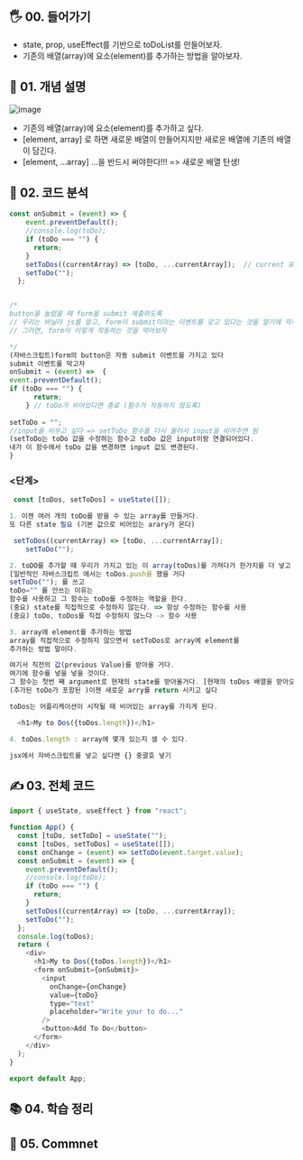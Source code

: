 ## 🖐 00. 들어가기
- state, prop, useEffect를 기반으로 toDoList를 만들어보자.
- 기존의 배열(array)에 요소(element)를 추가하는 방법을 알아보자.

## 📌 01. 개념 설명
![image](https://user-images.githubusercontent.com/86208370/177666142-5baff113-7466-40ac-a6e9-224cbae4c7b5.png)
- 기존의 배열(array)에 요소(element)를 추가하고 싶다.
- [element, array] 로 하면 새로운 배열이 만들어지지만 새로운 배열에 기존의 배열이 담긴다.
- [element, ...array] ...을 반드시 써야한다!!! => 새로운 배열 탄생!

## 🍳 02. 코드 분석
```js
const onSubmit = (event) => {
    event.preventDefault();
    //console.log(toDo);
    if (toDo === "") {
      return;
    }
    setToDos((currentArray) => [toDo, ...currentArray]);  // current 로 해도 상관없음. (아무이름이나 해도되지만 직관적이게)
    setToDo("");
  };
```
```js

/*
button을 눌렸을 때 form을 submit 제출하도록
// 우리는 바닐라 js를 알고, form이 submit이라는 이벤트를 갖고 있다는 것을 알기에 익숙하다.
// 그러면, form이 이렇게 작동하는 것을 막아보자

*/
(자바스크립트)form의 button은 자동 submit 이벤트를 가지고 있다 
submit 이벤트를 막고자
onSubmit = (event) =>  {
event.preventDefault();
if (toDo === "") {
      return;
    } // toDo가 비어있다면 종료 (함수가 작동하지 않도록)
	
setToDo = "";
//input을 비우고 싶다 => setToDo 함수를 다시 불러서 input을 비어주면 됨 
(setToDo는 toDo 값을 수정하는 함수고 toDo 값은 input이랑 연결되어있다. 
내가 이 함수에서 toDo 값을 변경하면 input 값도 변경된다.
}
```

### <단계>
```js
 const [toDos, setToDos] = useState([]);
```
```js
1. 이젠 여러 개의 toDo를 받을 수 있는 array를 만들거다.
또 다른 state 필요 (기본 값으로 비어있는 arary가 온다)

```
```js
 setToDos((currentArray) => [toDo, ...currentArray]);
    setToDo("");
```
```js
2. toDO를 추가할 때 우리가 가지고 있는 이 array(toDos)를 가져다가 한가지를 더 넣고 싶다. 
[일반적인 자바스크립트 에서는 toDos.push를 했을 거다
setToDo(""); 를 쓰고
toDo="" 를 안쓰는 이유는
함수를 사용하고 그 함수는 toDo를 수정하는 역할을 한다.
(중요) state를 직접적으로 수정하지 않는다. => 항상 수정하는 함수를 사용
(중요) toDo, toDos를 직접 수정하지 않느다 -> 함수 사용

3. array에 element를 추가하는 방법
array를 직접적으로 수정하지 않으면서 setToDos로 array에 element를
추가하는 방법 말이다.

여기서 직전의 값(previous Value)를 받아올 거다.
여기에 함수를 넣을 넣을 것이다.
그 함수는 첫번 째 argument로 현재의 state를 받아올거다. [현재의 toDos 배열을 받아오고) 
(추가된 toDo가 포함된 )이젠 새로운 arry를 return 시키고 싶다

toDos는 어플리케이션이 시작될 때 비어있는 array를 가지게 된다.
```
```js
  <h1>My to Dos({toDos.length})</h1>
```
```js
4. toDos.length : array에 몇개 있는지 셀 수 있다.

jsx에서 자바스크립트를 넣고 싶다면 {} 중괄호 넣기
```

## ✍ 03. 전체 코드
```js
import { useState, useEffect } from "react";

function App() {
  const [toDo, setToDo] = useState("");
  const [toDos, setToDos] = useState([]);
  const onChange = (event) => setToDo(event.target.value);
  const onSubmit = (event) => {
    event.preventDefault();
    //console.log(toDo);
    if (toDo === "") {
      return;
    }
    setToDos((currentArray) => [toDo, ...currentArray]);
    setToDo("");
  };
  console.log(toDos);
  return (
    <div>
      <h1>My to Dos({toDos.length})</h1>
      <form onSubmit={onSubmit}>
        <input
          onChange={onChange}
          value={toDo}
          type="text"
          placeholder="Write your to do..."
        />
        <button>Add To Do</button>
      </form>
    </div>
  );
}

export default App;

```

## 📚 04. 학습 정리

## 🤔 05. Commnet 

